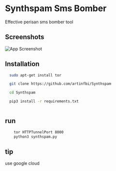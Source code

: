 # Synthspam Sms Bomber
Effective perisan sms bomber tool

## Screenshots

![App Screenshot](https://i.imgur.com/6viWVI9.png)

## Installation



```bash
  sudo apt-get install tor

  git clone https://github.com/artinfbi/Synthspam

  cd Synthspam

  pip3 install -r requirements.txt
  
```
## run 
```bash
    tor HTTPTunnelPort 8000
    python3 synthspam.py
```

## tip 

use google cloud 


